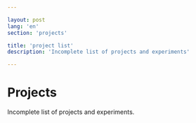 ```yaml
---

layout: post
lang: 'en'
section: 'projects'

title: 'project list'
description: 'Incomplete list of projects and experiments'

---
```


# Projects

Incomplete list of projects and experiments.
